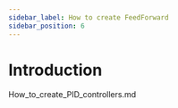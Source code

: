 ```yaml
---
sidebar_label: How to create FeedForward
sidebar_position: 6
---
```


# Introduction 
How_to_create_PID_controllers.md